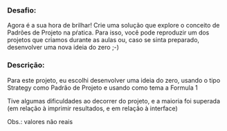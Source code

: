 ### Desafio:

Agora é a sua hora de brilhar! Crie uma solução que explore o conceito de Padrões de Projeto na pŕatica. Para isso, você pode reproduzir um dos projetos que criamos durante as aulas ou, caso se sinta preparado, desenvolver uma nova ideia do zero ;-)

### Descrição:

Para este projeto, eu escolhi desenvolver uma ideia do zero, usando o tipo Strategy como Padrão de Projeto e usando como tema a Formula 1

Tive algumas dificuldades ao decorrer do projeto, e a maioria foi superada (em relação à imprimir resultados, e em relação à interface)

Obs.: valores não reais
